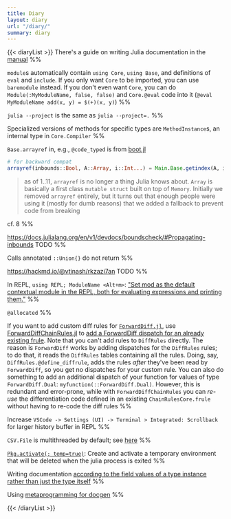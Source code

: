 ```yaml
---
title: Diary
layout: diary
url: "/diary/"
summary: diary
---
```


{{< diaryList >}}
There's a guide on writing Julia documentation in the [manual](https://docs.julialang.org/en/v1/manual/documentation/#Writing-Documentation)
%%

`module`s automatically contain `using Core`, `using Base`, and definitions of `eval` and `include`. If you only want `Core` to be imported, you can use `baremodule` instead. If you don't even want `Core`, you can do `Module(:MyModuleName, false, false)` and `Core.@eval` code into it (`@eval MyModuleName add(x, y) = $(+)(x, y)`)
%%

`julia --project` is the same as `julia --project=.`
%%

Specialized versions of methods for specific types are `MethodInstance`s, an internal type in `Core.Compiler`
%%

`Base.arrayref` in, e.g., `@code_typed` is from [boot.jl](https://github.com/JuliaLang/julia/blob/e8f89682d7b434f1159626a213756b3691f48d03/base/boot.jl#L962)

```julia
# for backward compat
arrayref(inbounds::Bool, A::Array, i::Int...) = Main.Base.getindex(A, i...)
```

> as of 1..11, `arrayref` is no longer a thing Julia knows about. `Array` is basically a first class `mutable struct` built on top of `Memory`. Initially we removed `arrayref` entirely, but it turns out that enough people were using it (mostly for dumb reasons) that we added a fallback to prevent code from breaking

cf. 8
%%

https://docs.julialang.org/en/v1/devdocs/boundscheck/#Propagating-inbounds TODO
%%

Calls annotated `::Union{}` do not return
%%

https://hackmd.io/@vtjnash/rkzazi7an TODO
%%

In REPL, `using REPL; ModuleName <Alt+m>`: ["Set mod as the default contextual module in the REPL, both for evaluating expressions and printing them."](https://docs.julialang.org/en/v1/stdlib/REPL/#Changing-the-contextual-module-which-is-active-at-the-REPL)
%%

`@allocated`
%%

If you want to add custom diff rules for [`ForwardDiff.jl`](https://github.com/JuliaDiff/ForwardDiff.jl), use [ForwardDiffChainRules.jl](https://github.com/ThummeTo/ForwardDiffChainRules.jl) to [add a ForwardDiff dispatch for an already existing frule](https://github.com/ThummeTo/ForwardDiffChainRules.jl/blob/decd2c40a2eea4a1ae6aea9852a35ee2f7a22575/README.md?plain=1#L28).
Note that you can't add rules to `DiffRules` directly.
The reason is `ForwardDiff` works by adding dispatches for the `DiffRules` rules; to do that, it reads the `DiffRules` tables containing all the rules. Doing, say, `DiffRules.@define_diffrule`, adds the rules *after* they've been read by `ForwardDiff`, so you get no dispatches for your custom rule.
You can also do something to add an additional dispatch of your function for values of type `ForwardDiff.Dual`: `myfunction(::ForwardDiff.Dual)`.
However, this is redundant and error-prone, while with `ForwardDiffChainRules` you can *re-use* the differentiation code defined in an existing `ChainRulesCore.frule` without having to re-code the diff rules
%%

Increase `VSCode -> Settings (UI) -> Terminal > Integrated: Scrollback` for larger history buffer in REPL
%%

`CSV.File` is multithreaded by default; see [here](https://csv.juliadata.org/stable/reading.html#ntasks)
%%

[`Pkg.activate(; temp=true)`](https://github.com/JuliaLang/Pkg.jl/blob/cc71837381da2569b0d8e9d2c6130a13f3f5b8f4/src/Pkg.jl#L526-L555): Create and activate a temporary environment that will be deleted when the julia process is exited
%%

Writing documentation [according to the field values of a type instance rather than just the type itself](https://docs.julialang.org/en/v1/manual/documentation/#Dynamic-documentation)
%%

Using [metaprogramming for docgen](https://docs.julialang.org/en/v1/manual/documentation/#Advanced-Usage)
%%

{{< /diaryList >}}

